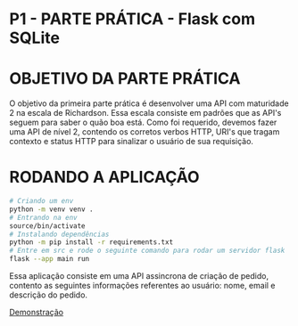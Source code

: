 # P1 - PARTE PRÁTICA - Flask com SQLite

# OBJETIVO DA PARTE PRÁTICA
O objetivo da primeira parte prática é desenvolver uma API com maturidade 2 na escala de Richardson. Essa escala consiste em padrões que as API's seguem para saber o quão boa está. Como foi requerido, devemos fazer uma API de nível 2, contendo os corretos verbos HTTP, URI's que tragam contexto e status HTTP para sinalizar o usuário de sua requisição.


# RODANDO A APLICAÇÃO

```bash
# Criando um env
python -m venv venv .
# Entrando na env
source/bin/activate
# Instalando dependências
python -m pip install -r requirements.txt
# Entre em src e rode o seguinte comando para rodar um servidor flask
flask --app main run
```

Essa aplicação consiste em uma API assincrona de criação de pedido, contento as seguintes informações referentes ao usuário: nome, email e descrição do pedido.

[Demonstração](https://drive.google.com/file/d/1gu-yvDFKxHVaIGqZBmA1RDDI5LBAosLD/view?usp=sharing)

